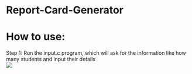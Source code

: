 # Report-Card-Generator
<h1>How to use:</h1>
Step 1: Run the input.c program, which will ask for the information like how many students and input their details
<br>
<img src="https://postimg.cc/v1rsfFLX"></a>
